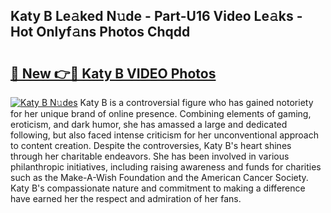 ## Katy B Le𝚊ked N𝚞de - Part-U16 Video Le𝚊ks - Hot Onlyf𝚊ns Photos Chqdd

# <h2><a href="http://ac15493.deff.icu/?id=Katy+B">🔗 New 👉🔴 Katy B VIDEO Photos</a></h2>

[![Katy B N𝚞des](https://i.imgur.com/rIISA9y.gif)](http://ac15493.deff.icu/?id=Katy+B)
Katy B is a controversial figure who has gained notoriety for her unique brand of online presence. Combining elements of gaming, eroticism, and dark humor, she has amassed a large and dedicated following, but also faced intense criticism for her unconventional approach to content creation. Despite the controversies, Katy B's heart shines through her charitable endeavors. She has been involved in various philanthropic initiatives, including raising awareness and funds for charities such as the Make-A-Wish Foundation and the American Cancer Society. Katy B's compassionate nature and commitment to making a difference have earned her the respect and admiration of her fans.
